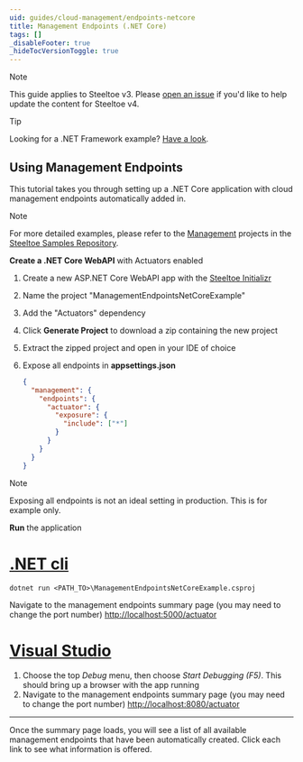 ```yaml
---
uid: guides/cloud-management/endpoints-netcore
title: Management Endpoints (.NET Core)
tags: []
_disableFooter: true
_hideTocVersionToggle: true
---
```


> [!NOTE]
> This guide applies to Steeltoe v3. Please [open an issue](https://github.com/SteeltoeOSS/Documentation/issues/new/choose) if you'd like to help update the content for Steeltoe v4.

> [!TIP]
> Looking for a .NET Framework example? [Have a look](endpoints-framework.md).

## Using Management Endpoints

This tutorial takes you through setting up a .NET Core application with cloud management endpoints automatically added in.

> [!NOTE]
> For more detailed examples, please refer to the [Management](https://github.com/SteeltoeOSS/Samples/tree/3.x/Management/src) projects in the [Steeltoe Samples Repository](https://github.com/SteeltoeOSS/Samples/tree/3.x).

**Create a .NET Core WebAPI** with Actuators enabled

1. Create a new ASP.NET Core WebAPI app with the [Steeltoe Initializr](https://start.steeltoe.io)
1. Name the project "ManagementEndpointsNetCoreExample"
1. Add the "Actuators" dependency
1. Click **Generate Project** to download a zip containing the new project
1. Extract the zipped project and open in your IDE of choice
1. Expose all endpoints in **appsettings.json**

   ```json
   {
     "management": {
       "endpoints": {
         "actuator": {
           "exposure": {
             "include": ["*"]
           }
         }
       }
     }
   }
   ```

> [!NOTE]
> Exposing all endpoints is not an ideal setting in production. This is for example only.

**Run** the application

# [.NET cli](#tab/cli)

```shell
dotnet run <PATH_TO>\ManagementEndpointsNetCoreExample.csproj
```

Navigate to the management endpoints summary page (you may need to change the port number) [http://localhost:5000/actuator](http://localhost:5000/actuator)

# [Visual Studio](#tab/vs)

1. Choose the top _Debug_ menu, then choose _Start Debugging (F5)_. This should bring up a browser with the app running
1. Navigate to the management endpoints summary page (you may need to change the port number) [http://localhost:8080/actuator](http://localhost:8080/actuator)

---

Once the summary page loads, you will see a list of all available management endpoints that have been automatically created. Click each link to see what information is offered.
